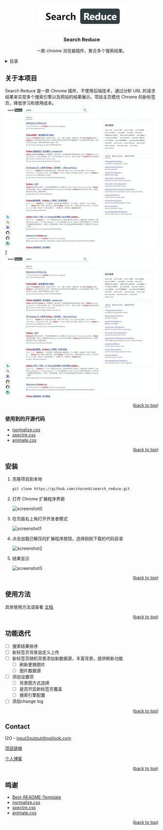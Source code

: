 <div id="top"></div>

<div align="center">
  <a href="https://github.com/charonX/search_reduce">
    <img src="static/logo.png" alt="Logo" width="289" height="80">
  </a>

  <h3 align="center">Search Reduce</h3>

  <p align="center">
    一款 chrome 浏览器插件，聚合多个搜索结果。
  </p>
</div>

<details>
  <summary>目录</summary>
  <ol>
    <li>
      <a href="#about-the-project">关于本项目</a>
      <ul>
        <li><a href="#built-with">使用到的开源代码</a></li>
      </ul>
    </li>
    <li>
      <a href="#getting-started">快速开始</a>
      <ul>
        <li><a href="#prerequisites">使用条件</a></li>
        <li><a href="#installation">安装</a></li>
      </ul>
    </li>
    <li><a href="#usage">Usage</a></li>
    <li><a href="#roadmap">Roadmap</a></li>
    <li><a href="#contributing">Contributing</a></li>
    <li><a href="#license">License</a></li>
    <li><a href="#contact">Contact</a></li>
    <li><a href="#acknowledgments">Acknowledgments</a></li>
  </ol>
</details>

## 关于本项目

Search Reduce 是一款 Chrome 插件，不使用后端技术，通过分析 URL 的请求结果来实现多个搜索引擎以及网站的结果展示。项目主页模仿 Chrome 的新标签页，降低学习和使用成本。
<br />
[![Search Reduce Screen Shot][product-screenshot]1](https://github.com/charonX/search_reduce)
<br />
[![Search Reduce Screen Shot][product-screenshot]](https://[github.com/charonX/search_reduce)


<p align="right">(<a href="#top">back to top</a>)</p>



### 使用到的开源代码

* [normalize.css](http://necolas.github.io/normalize.css/)
* [spectre.css](https://picturepan2.github.io/spectre/)
* [animate.css](https://animate.style/)

<p align="right">(<a href="#top">back to top</a>)</p>

## 安装

1. 克隆项目到本地

   ```sh
   git clone https://github.com/charonX/search_reduce.git
   ```

2. 打开 Chrome 扩展程序界面

   ![screenshot0](/Users/zhanglei/code/search_block/static/install/screenshot0.jpg)

3. 在页面右上角打开开发者模式

   ![screenshot1](/Users/zhanglei/code/search_block/static/install/screenshot1.jpg)

4. 点击加载已解压的扩展程序按钮，选择刚刚下载的代码目录

   ![screenshot2](/Users/zhanglei/code/search_block/static/install/screenshot2.jpg)

5. 结果显示

   ![screenshot3](/Users/zhanglei/code/search_block/static/install/screenshot3.jpg)

<p align="right">(<a href="#top">back to top</a>)</p>



## 使用方法

具体使用方法请查看 [文档](document.md)

<p align="right">(<a href="#top">back to top</a>)</p>



## 功能迭代

- [ ] 搜索结果排序
- [ ] 新标签页背景自定义上传
- [ ] 新标签页随机背景添加新数据源，丰富背景，提供刷新功能
    - [ ] 刷新更换图片
    - [ ] 图片数据源
- [ ] 添加设置项
    - [ ] 背景图方式选择
    - [ ] 是否开启新标签页覆盖
    - [ ] 搜索引擎配置
- [ ] 添加change log

<p align="right">(<a href="#top">back to top</a>)</p>

## Contact

I2O - input2output@outlook.com

[项目链接](https://github.com/charonX/search_reduce)

[个人博客](https://charonx.github.io/)

<p align="right">(<a href="#top">back to top</a>)</p>

## 鸣谢

* [Best-README-Template](https://github.com/othneildrew/Best-README-Template)
* [normalize.css](http://necolas.github.io/normalize.css/)
* [spectre.css](https://picturepan2.github.io/spectre/)
* [animate.css](https://animate.style/)

<p align="right">(<a href="#top">back to top</a>)</p>



[product-screenshot]: static/screenshot.jpg
[product-screenshot1]: static/screenshot1.jpg